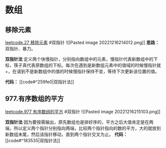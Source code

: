 # 数组
## 移除元素
[leetcode.27 移除元素](https://leetcode.cn/problems/remove-element/) #双指针
![[Pasted image 20221216214012.png]]
**思路：** 双指针、暴力。

**双指针法** 
定义两个快慢指针，分别指向数组中的元素，慢指针代表新数组中的下标，筷子真代表原数组的下标。每次在遇到是新数组元素中的值域的时候慢指针就+，在语到不是新数组中的值的时候慢指针保持不变，等待下次更新该位置的值。

**代码：** [[code#^259fe0|双指针法]]


## 977.有序数组的平方
[leetcode.977 有序数组的平方](https://leetcode.cn/problems/squares-of-a-sorted-array/) #双指针
![[Pasted image 20221216215103.png]]

**双指针法** 
因为要按需输出，原先数组也是排好序的，平方之后大值肯定是在两端，所以定义两个指针分别指向两端，比较两个指针指向的数的平方，大的就放到新数组末尾，然后该指针移动，直到两个指针交叉为止。
**代码：** [[code#^183535|双指针法]]


